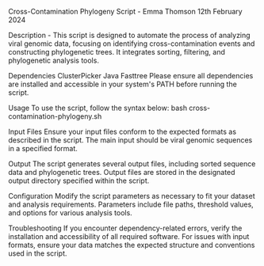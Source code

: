 Cross-Contamination Phylogeny Script - Emma Thomson 12th February 2024 

Description - This script is designed to automate the process of analyzing viral genomic data, focusing on identifying cross-contamination events and constructing phylogenetic trees. It integrates sorting, filtering, and phylogenetic analysis tools.

Dependencies
ClusterPicker
Java
Fasttree
Please ensure all dependencies are installed and accessible in your system's PATH before running the script.

Usage
To use the script, follow the syntax below:
bash cross-contamination-phylogeny.sh

Input Files
Ensure your input files conform to the expected formats as described in the script. The main input should be viral genomic sequences in a specified format.

Output
The script generates several output files, including sorted sequence data and phylogenetic trees. Output files are stored in the designated output directory specified within the script.

Configuration
Modify the script parameters as necessary to fit your dataset and analysis requirements. Parameters include file paths, threshold values, and options for various analysis tools.

Troubleshooting
If you encounter dependency-related errors, verify the installation and accessibility of all required software.
For issues with input formats, ensure your data matches the expected structure and conventions used in the script.
